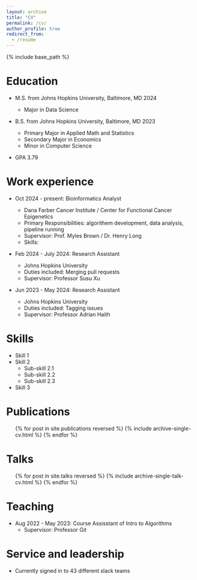 ```yaml
---
layout: archive
title: "CV"
permalink: /cv/
author_profile: true
redirect_from:
  - /resume
---
```


{% include base_path %}

Education
======
* M.S. from Johns Hopkins University, Baltimore, MD 2024
  * Major in Data Science

* B.S. from Johns Hopkins University, Baltimore, MD 2023
  * Primary Major in Applied Math and Statistics
  * Secondary Major in Economics
  * Minor in Computer Science

* GPA 3.79

Work experience
======
* Oct 2024 - present: Bioinformatics Analyst
  * Dana Farber Cancer Institute / Center for Functional Cancer Epigenetics
  * Primary Responsibilities: algorithem development, data analysis, pipeline running
  * Supervisor: Prof. Myles Brown / Dr. Henry Long
  * Skills: 

* Feb 2024 - July 2024: Research Assistant
  * Johns Hopkins University
  * Duties included: Merging pull requests
  * Supervisor: Professor Susu Xu

* Jun 2023 - May 2024: Research Assistant
  * Johns Hopkins University
  * Duties included: Tagging issues
  * Supervisor: Professor Adrian Haith
  
Skills
======
* Skill 1
* Skill 2
  * Sub-skill 2.1
  * Sub-skill 2.2
  * Sub-skill 2.3
* Skill 3

Publications
======
  <ul>{% for post in site.publications reversed %}
    {% include archive-single-cv.html %}
  {% endfor %}</ul>
  
Talks
======
  <ul>{% for post in site.talks reversed %}
    {% include archive-single-talk-cv.html  %}
  {% endfor %}</ul>
  
Teaching
======
* Aug 2022 - May 2023: Course Assisstant of Intro to Algorithms
    * Supervisor: Professor Git

Service and leadership
======
* Currently signed in to 43 different slack teams
